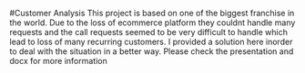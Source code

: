 #Customer Analysis
This project is based on one of the biggest franchise in the world. Due to the loss of ecommerce platform they couldnt handle many requests and the call requests seemed to be very difficult to handle which lead to loss of many recurring customers. I provided a solution here inorder to deal with the situation in a better way. 
Please check the presentation and docx for more information
